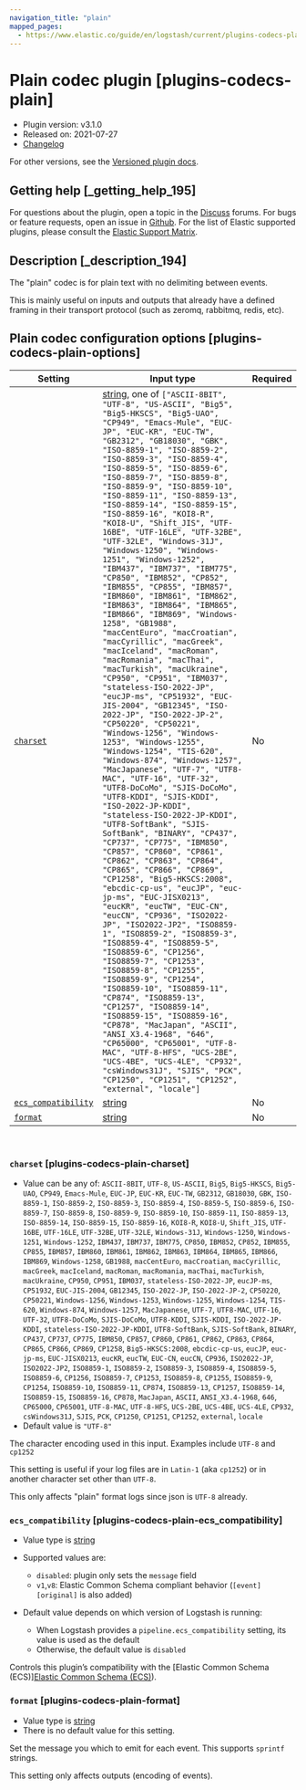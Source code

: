 ```yaml
---
navigation_title: "plain"
mapped_pages:
  - https://www.elastic.co/guide/en/logstash/current/plugins-codecs-plain.html
---
```


# Plain codec plugin [plugins-codecs-plain]


* Plugin version: v3.1.0
* Released on: 2021-07-27
* [Changelog](https://github.com/logstash-plugins/logstash-codec-plain/blob/v3.1.0/CHANGELOG.md)

For other versions, see the [Versioned plugin docs](logstash-docs://reference/codec-plain-index.md).

## Getting help [_getting_help_195]

For questions about the plugin, open a topic in the [Discuss](http://discuss.elastic.co) forums. For bugs or feature requests, open an issue in [Github](https://github.com/logstash-plugins/logstash-codec-plain). For the list of Elastic supported plugins, please consult the [Elastic Support Matrix](https://www.elastic.co/support/matrix#logstash_plugins).


## Description [_description_194]

The "plain" codec is for plain text with no delimiting between events.

This is mainly useful on inputs and outputs that already have a defined framing in their transport protocol (such as zeromq, rabbitmq, redis, etc).


## Plain codec configuration options [plugins-codecs-plain-options]

| Setting | Input type | Required |
| --- | --- | --- |
| [`charset`](#plugins-codecs-plain-charset) | [string](/reference/configuration-file-structure.md#string), one of `["ASCII-8BIT", "UTF-8", "US-ASCII", "Big5", "Big5-HKSCS", "Big5-UAO", "CP949", "Emacs-Mule", "EUC-JP", "EUC-KR", "EUC-TW", "GB2312", "GB18030", "GBK", "ISO-8859-1", "ISO-8859-2", "ISO-8859-3", "ISO-8859-4", "ISO-8859-5", "ISO-8859-6", "ISO-8859-7", "ISO-8859-8", "ISO-8859-9", "ISO-8859-10", "ISO-8859-11", "ISO-8859-13", "ISO-8859-14", "ISO-8859-15", "ISO-8859-16", "KOI8-R", "KOI8-U", "Shift_JIS", "UTF-16BE", "UTF-16LE", "UTF-32BE", "UTF-32LE", "Windows-31J", "Windows-1250", "Windows-1251", "Windows-1252", "IBM437", "IBM737", "IBM775", "CP850", "IBM852", "CP852", "IBM855", "CP855", "IBM857", "IBM860", "IBM861", "IBM862", "IBM863", "IBM864", "IBM865", "IBM866", "IBM869", "Windows-1258", "GB1988", "macCentEuro", "macCroatian", "macCyrillic", "macGreek", "macIceland", "macRoman", "macRomania", "macThai", "macTurkish", "macUkraine", "CP950", "CP951", "IBM037", "stateless-ISO-2022-JP", "eucJP-ms", "CP51932", "EUC-JIS-2004", "GB12345", "ISO-2022-JP", "ISO-2022-JP-2", "CP50220", "CP50221", "Windows-1256", "Windows-1253", "Windows-1255", "Windows-1254", "TIS-620", "Windows-874", "Windows-1257", "MacJapanese", "UTF-7", "UTF8-MAC", "UTF-16", "UTF-32", "UTF8-DoCoMo", "SJIS-DoCoMo", "UTF8-KDDI", "SJIS-KDDI", "ISO-2022-JP-KDDI", "stateless-ISO-2022-JP-KDDI", "UTF8-SoftBank", "SJIS-SoftBank", "BINARY", "CP437", "CP737", "CP775", "IBM850", "CP857", "CP860", "CP861", "CP862", "CP863", "CP864", "CP865", "CP866", "CP869", "CP1258", "Big5-HKSCS:2008", "ebcdic-cp-us", "eucJP", "euc-jp-ms", "EUC-JISX0213", "eucKR", "eucTW", "EUC-CN", "eucCN", "CP936", "ISO2022-JP", "ISO2022-JP2", "ISO8859-1", "ISO8859-2", "ISO8859-3", "ISO8859-4", "ISO8859-5", "ISO8859-6", "CP1256", "ISO8859-7", "CP1253", "ISO8859-8", "CP1255", "ISO8859-9", "CP1254", "ISO8859-10", "ISO8859-11", "CP874", "ISO8859-13", "CP1257", "ISO8859-14", "ISO8859-15", "ISO8859-16", "CP878", "MacJapan", "ASCII", "ANSI_X3.4-1968", "646", "CP65000", "CP65001", "UTF-8-MAC", "UTF-8-HFS", "UCS-2BE", "UCS-4BE", "UCS-4LE", "CP932", "csWindows31J", "SJIS", "PCK", "CP1250", "CP1251", "CP1252", "external", "locale"]` | No |
| [`ecs_compatibility`](#plugins-codecs-plain-ecs_compatibility) | [string](/reference/configuration-file-structure.md#string) | No |
| [`format`](#plugins-codecs-plain-format) | [string](/reference/configuration-file-structure.md#string) | No |

 

### `charset` [plugins-codecs-plain-charset]

* Value can be any of: `ASCII-8BIT`, `UTF-8`, `US-ASCII`, `Big5`, `Big5-HKSCS`, `Big5-UAO`, `CP949`, `Emacs-Mule`, `EUC-JP`, `EUC-KR`, `EUC-TW`, `GB2312`, `GB18030`, `GBK`, `ISO-8859-1`, `ISO-8859-2`, `ISO-8859-3`, `ISO-8859-4`, `ISO-8859-5`, `ISO-8859-6`, `ISO-8859-7`, `ISO-8859-8`, `ISO-8859-9`, `ISO-8859-10`, `ISO-8859-11`, `ISO-8859-13`, `ISO-8859-14`, `ISO-8859-15`, `ISO-8859-16`, `KOI8-R`, `KOI8-U`, `Shift_JIS`, `UTF-16BE`, `UTF-16LE`, `UTF-32BE`, `UTF-32LE`, `Windows-31J`, `Windows-1250`, `Windows-1251`, `Windows-1252`, `IBM437`, `IBM737`, `IBM775`, `CP850`, `IBM852`, `CP852`, `IBM855`, `CP855`, `IBM857`, `IBM860`, `IBM861`, `IBM862`, `IBM863`, `IBM864`, `IBM865`, `IBM866`, `IBM869`, `Windows-1258`, `GB1988`, `macCentEuro`, `macCroatian`, `macCyrillic`, `macGreek`, `macIceland`, `macRoman`, `macRomania`, `macThai`, `macTurkish`, `macUkraine`, `CP950`, `CP951`, `IBM037`, `stateless-ISO-2022-JP`, `eucJP-ms`, `CP51932`, `EUC-JIS-2004`, `GB12345`, `ISO-2022-JP`, `ISO-2022-JP-2`, `CP50220`, `CP50221`, `Windows-1256`, `Windows-1253`, `Windows-1255`, `Windows-1254`, `TIS-620`, `Windows-874`, `Windows-1257`, `MacJapanese`, `UTF-7`, `UTF8-MAC`, `UTF-16`, `UTF-32`, `UTF8-DoCoMo`, `SJIS-DoCoMo`, `UTF8-KDDI`, `SJIS-KDDI`, `ISO-2022-JP-KDDI`, `stateless-ISO-2022-JP-KDDI`, `UTF8-SoftBank`, `SJIS-SoftBank`, `BINARY`, `CP437`, `CP737`, `CP775`, `IBM850`, `CP857`, `CP860`, `CP861`, `CP862`, `CP863`, `CP864`, `CP865`, `CP866`, `CP869`, `CP1258`, `Big5-HKSCS:2008`, `ebcdic-cp-us`, `eucJP`, `euc-jp-ms`, `EUC-JISX0213`, `eucKR`, `eucTW`, `EUC-CN`, `eucCN`, `CP936`, `ISO2022-JP`, `ISO2022-JP2`, `ISO8859-1`, `ISO8859-2`, `ISO8859-3`, `ISO8859-4`, `ISO8859-5`, `ISO8859-6`, `CP1256`, `ISO8859-7`, `CP1253`, `ISO8859-8`, `CP1255`, `ISO8859-9`, `CP1254`, `ISO8859-10`, `ISO8859-11`, `CP874`, `ISO8859-13`, `CP1257`, `ISO8859-14`, `ISO8859-15`, `ISO8859-16`, `CP878`, `MacJapan`, `ASCII`, `ANSI_X3.4-1968`, `646`, `CP65000`, `CP65001`, `UTF-8-MAC`, `UTF-8-HFS`, `UCS-2BE`, `UCS-4BE`, `UCS-4LE`, `CP932`, `csWindows31J`, `SJIS`, `PCK`, `CP1250`, `CP1251`, `CP1252`, `external`, `locale`
* Default value is `"UTF-8"`

The character encoding used in this input. Examples include `UTF-8` and `cp1252`

This setting is useful if your log files are in `Latin-1` (aka `cp1252`) or in another character set other than `UTF-8`.

This only affects "plain" format logs since json is `UTF-8` already.


### `ecs_compatibility` [plugins-codecs-plain-ecs_compatibility]

* Value type is [string](/reference/configuration-file-structure.md#string)
* Supported values are:

    * `disabled`: plugin only sets the `message` field
    * `v1`,`v8`: Elastic Common Schema compliant behavior (`[event][original]` is also added)

* Default value depends on which version of Logstash is running:

    * When Logstash provides a `pipeline.ecs_compatibility` setting, its value is used as the default
    * Otherwise, the default value is `disabled`


Controls this plugin’s compatibility with the [Elastic Common Schema (ECS)][Elastic Common Schema (ECS)](ecs://reference/index.md)).


### `format` [plugins-codecs-plain-format]

* Value type is [string](/reference/configuration-file-structure.md#string)
* There is no default value for this setting.

Set the message you which to emit for each event. This supports `sprintf` strings.

This setting only affects outputs (encoding of events).



